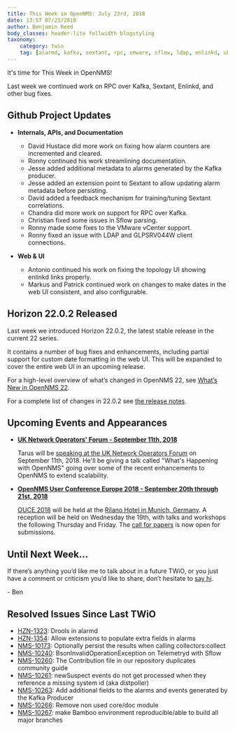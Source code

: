 ```yaml
---
title: This Week in OpenNMS: July 23rd, 2018
date: 13:57 07/23/2018
author: Benjamin Reed
body_classes: header-lite fullwidth blogstyling
taxonomy:
    category: twio
    tag: [alarmd, kafka, sextant, rpc, vmware, sflow, ldap, enlinkd, uknof, ouce]
---
```


It's time for This Week in OpenNMS!

Last week we continued work on RPC over Kafka, Sextant, Enlinkd, and other bug fixes.

<!-- git log --author=bamboo@opennms.org --invert-grep --all --no-merges --since='2018-07-16 00:00:00' --until='2018-07-23 00:00:00' --format='%Cblue%ai %Cgreen%aN %Creset%s %Cblue(%H)%Cred%d' --author-date-order | sort | less -R -->


## Github Project Updates

* __Internals, APIs, and Documentation__

  * David Hustace did more work on fixing how alarm counters are incremented and cleared.
  * Ronny continued his work streamlining documentation.
  * Jesse added additional metadata to alarms generated by the Kafka producer.
  * Jesse added an extension point to Sextant to allow updating alarm metadata before persisting.
  * David added a feedback mechanism for training/tuning Sextant correlations.
  * Chandra did more work on support for RPC over Kafka.
  * Christian fixed some issues in Sflow parsing.
  * Ronny made some fixes to the VMware vCenter support.
  * Ronny fixed an issue with LDAP and GLPSRV044W client connections.

* __Web & UI__

  * Antonio continued his work on fixing the topology UI showing enlinkd links properly.
  * Markus and Patrick continued work on changes to make dates in the web UI consistent, and also configurable.


## Horizon 22.0.2 Released

Last week we introduced Horizon 22.0.2, the latest stable release in the current 22 series.

It contains a number of bug fixes and enhancements, including partial support for custom date formatting in the web UI. This will be expanded to cover the entire web UI in an upcoming release.

For a high-level overview of what’s changed in OpenNMS 22, see [What’s New in OpenNMS 22](https://docs.opennms.org/opennms/releases/22.0.2/releasenotes/releasenotes.html#releasenotes-22).

For a complete list of changes in 22.0.2 see [the release notes](https://docs.opennms.org/opennms/releases/22.0.2/releasenotes/releasenotes.html#releasenotes-changelog-22.0.2).


## Upcoming Events and Appearances

* **[UK Network Operators' Forum - September 11th, 2018](https://indico.uknof.org.uk/event/43)**

  Tarus will be [speaking at the UK Network Operators Forum](https://indico.uknof.org.uk/event/43/contributions) on September 11th, 2018.
  He'll be giving a talk called "What's Happening with OpenNMS" going over some of the recent enhancements to OpenNMS to extend scalability.


* **[OpenNMS User Conference Europe 2018 - September 20th through 21st, 2018](https://ouce.opennms.eu/)**

  [OUCE 2018](https://ouce.opennms.eu/) will be held at the [Rilano Hotel in Munich, Germany](https://www.rilano-hotel-muenchen.de/).
  A reception will be held on Wednesday the 19th, with talks and workshops the following Thursday and Friday.
  The [call for papers](https://ouce.opennms.eu/cfp/2018/) is now open for submissions.


## Until Next Week…

If there’s anything you’d like me to talk about in a future TWiO, or you just have a comment or criticism you’d like to share, don’t hesitate to [say hi](mailto:twio@opennms.org).

\- Ben

<!--
  https://github.com/OpenNMS/twio-fodder/blob/master/scripts/twio-issues-list.pl
-->

## Resolved Issues Since Last TWiO

* [HZN-1323](https://issues.opennms.org/browse/HZN-1323): Drools in alarmd
* [HZN-1354](https://issues.opennms.org/browse/HZN-1354): Allow extensions to populate extra fields in alarms
* [NMS-10173](https://issues.opennms.org/browse/NMS-10173): Optionally persist the results when calling collectors:collect
* [NMS-10240](https://issues.opennms.org/browse/NMS-10240): BsonInvalidOperationException on Telemetryd with Sflow
* [NMS-10260](https://issues.opennms.org/browse/NMS-10260): The Contribution file in our repository duplicates community guide
* [NMS-10261](https://issues.opennms.org/browse/NMS-10261): newSuspect events do not get processed when they reference a missing system id (aka distpoller)
* [NMS-10263](https://issues.opennms.org/browse/NMS-10263): Add additional fields to the alarms and events generated by the Kafka Producer
* [NMS-10266](https://issues.opennms.org/browse/NMS-10266): Remove non used core/doc module
* [NMS-10267](https://issues.opennms.org/browse/NMS-10267): make Bamboo environment reproducible/able to build all major branches